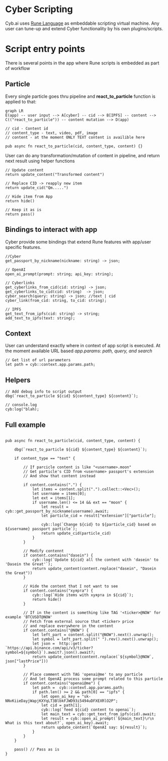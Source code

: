 # Cyber Scripting

[Rune Language]: https://rune-rs.github.io

Cyb.ai uses [Rune Language] as embeddable scripting virtual machine.
Any user can tune-up and extend Cyber functionality by his own plugins/scripts.

# Script entry points

There is several points in the app where Rune scripts is embedded as part of workflow

## Particle

Every single particle goes thru pipeline and **react_to_particle** function is applied to that:

```mermaid
graph LR
E(app) -- user input --> A[cyber] -- cid --> B[IPFS] -- content --> C(("react_to_particle")) -- content mutation --> D(app)
```

```
// cid - Content id
// content_type - text, video, pdf, image
// content - at the moment ONLY TEXT content is availible here

pub async fn react_to_particle(cid, content_type, content) {}
```

User can do any transformation/mutation of content in pipeline, and return next result using helper functions

```
// Update content
return update_content("Transformed content")

// Replace CID -> reapply new item
return update_cid("Qm.....")

// Hide item from App
return hide()

// Keep it as is
return pass()
```

## Bindings to interact with app

Cyber provide some bindings that extend Rune features with app/user specific features.

```
//Cyber
get_passport_by_nickname(nickname: string) -> json;

// OpenAI
open_ai_prompt(prompt: string; api_key: string);

// Cyberlinks
get_cyberlinks_from_cid(cid: string) -> json;
get_cyberlinks_to_cid(cid: string)  -> json;
cyber_search(query: string) -> json; //text | cid
cyber_link(from_cid: string, to_cid: string);

// IPFS
get_text_from_ipfs(cid: string) -> string;
add_text_to_ipfs(text: string);
```

## Context

User can understand exactly where in context of app script is executed.
At the moment available URL based _app.params_: _path, query, and search_

```
// Get list of url parameters
let path = cyb::context.app.params.path;
```

## Helpers

```
// Add debug info to script output
dbg(`react_to_particle ${cid} ${content_type} ${content}`);

// console.log
cyb:log("blah);
```

## Full example

```

pub async fn react_to_particle(cid, content_type, content) {

    dbg(`react_to_particle ${cid} ${content_type} ${content}`);

    if content_type == "text" {

        // If parcicle content is like "<username>.moon"
        // Get particle's CID from <username> passport's extension
        // And show that content instead

        if content.contains(".") {
            let items = content.split(".").collect::<Vec>();
            let username = items[0];
            let ext = items[1];
            if username.len() <= 14 && ext == "moon" {
                let result = cyb::get_passport_by_nickname(username).await;
                let particle_cid = result["extension"]["particle"];

                cyb::log(`Change ${cid} to ${particle_cid} based on ${username} passport particle`);
                return update_cid(particle_cid)
            }
        }

        // Modify contennt
        if content.contains("dasein") {
            cyb::log(`Update ${cid} all the content with 'dasein' to 'Dasein the Great'`);
            return update_content(content.replace("dasein", "Dasein the Great"))
        }

        // Hide the content that I not want to see
        if content.contains("хуярта") {
            cyb::log(`Hide items with хуярта in ${cid}`);
            return hide()
        }

        // If in the content is something like TAG '<ticker>@NOW' for example 'BTCUSDT@NOW'
        // Fetch from external source that <ticker> price
        // and replace everywhere in the content
        if content.contains("@NOW") {
            let left_part = content.split("@NOW").next().unwrap();
            let symbol = left_part.split(" ").rev().next().unwrap();
            let json =  http::get( `https://api.binance.com/api/v3/ticker?symbol=${symbol}`).await?.json().await?;
            return update_content(content.replace(`${symbol}@NOW`, json["lastPrice"]))
        }

        // Place comment with TAG 'openai@me' to any particle
        // And let OpenAI process some prompt related to this particle
        if content.contains("openai@me") {
            let path =  cyb::context.app.params.path;
            if path.len() >= 2 && path[0] == "ipfs" {
                let open_ai_key = "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";
                let cid = path[1];
                cyb::log(`feed ${cid} content to openai`);
                let main_text = cyb::get_text_from_ipfs(cid).await;
                let result = cyb::open_ai_prompt(`${main_text}\r\n What is this text about?`, open_ai_key).await;
                return update_content(`OpenAI say: ${result}`);
            }
        }
    }

    pass() // Pass as is
}
```
